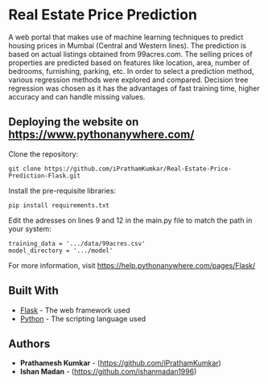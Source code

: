 # Real Estate Price Prediction

A web portal that makes use of machine learning techniques to predict housing prices in Mumbai (Central and Western lines). The prediction is based on actual listings obtained from 99acres.com. The selling prices of properties are predicted based on features like location, area, number of bedrooms, furnishing, parking, etc. In order to select a prediction method, various regression methods were explored and compared. Decision tree regression was chosen as it has the advantages of fast training time, higher accuracy and can handle missing values.

## Deploying the website on https://www.pythonanywhere.com/

Clone the repository:

```
git clone https://github.com/iPrathamKumkar/Real-Estate-Price-Prediction-Flask.git
```

Install the pre-requisite libraries:

```
pip install requirements.txt
```

Edit the adresses on lines 9 and 12 in the main.py file to match the path in your system:

```
training_data = '.../data/99acres.csv'
model_directory = '.../model'
```

For more information, visit https://help.pythonanywhere.com/pages/Flask/

## Built With

* [Flask](http://flask.pocoo.org/docs/1.0/) - The web framework used
* [Python](https://www.python.org/doc/) - The scripting language used

## Authors

* **Prathamesh Kumkar** - (https://github.com/iPrathamKumkar)
* **Ishan Madan** - (https://github.com/ishanmadan1996)